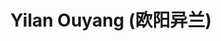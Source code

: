 ---
# Display name
title: $%ms_2024_70$ Yilan Ouyang (欧阳异兰)

# Is this the primary user of the site?
superuser: false

user_groups: ["Master Students"]

role: 

organizations:
- name:  2024 to now, Co-supervised with [Prof. Lu](http://ccst.jlu.edu.cn/info/1199/17255.htm)
- name:  College of Computer Science and Technology

interests:


highlight_name: false
---